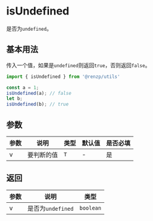 # isUndefined

是否为`undefined`。

## 基本用法

传入一个值，如果是`undefined`则返回`true`，否则返回`false`。

```ts
import { isUndefined } from '@renzp/utils'

const a = 1;
isUndefined(a); // false
let b;
isUndefined(b); // true
```

## 参数

| 参数 | 说明       | 类型 | 默认值 | 是否必填 |
| ---- | ---------- | ---- | ------ | -------- |
| v    | 要判断的值 | `T`  | -      | 是       |

## 返回

| 参数 | 说明              | 类型      |
| ---- | ----------------- | --------- |
| v    | 是否为`undefined` | `boolean` |
